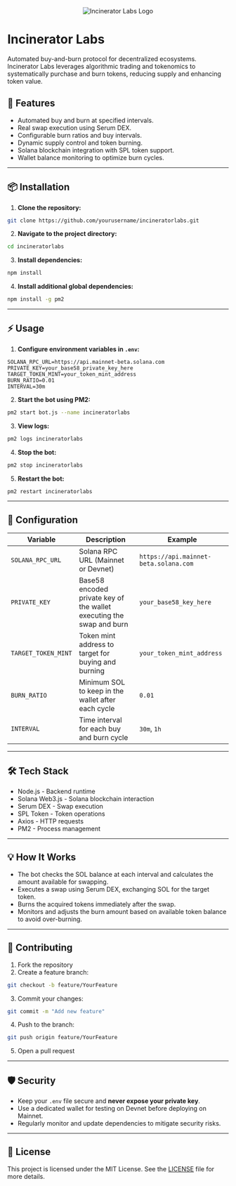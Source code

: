 <div align="center">
  <img src="https://incineratorlabs.xyz/128x.png" alt="Incinerator Labs Logo" />
</div>

# Incinerator Labs

Automated buy-and-burn protocol for decentralized ecosystems. Incinerator Labs leverages algorithmic trading and tokenomics to systematically purchase and burn tokens, reducing supply and enhancing token value.

## 🚀 Features
- Automated buy and burn at specified intervals.
- Real swap execution using Serum DEX.
- Configurable burn ratios and buy intervals.
- Dynamic supply control and token burning.
- Solana blockchain integration with SPL token support.
- Wallet balance monitoring to optimize burn cycles.

---

## 📦 Installation

1. **Clone the repository:**

```bash
git clone https://github.com/yourusername/incineratorlabs.git
```

2. **Navigate to the project directory:**

```bash
cd incineratorlabs
```

3. **Install dependencies:**

```bash
npm install
```

4. **Install additional global dependencies:**

```bash
npm install -g pm2
```

---

## ⚡ Usage

1. **Configure environment variables in `.env`:**

```env
SOLANA_RPC_URL=https://api.mainnet-beta.solana.com
PRIVATE_KEY=your_base58_private_key_here
TARGET_TOKEN_MINT=your_token_mint_address
BURN_RATIO=0.01
INTERVAL=30m
```

2. **Start the bot using PM2:**

```bash
pm2 start bot.js --name incineratorlabs
```

3. **View logs:**

```bash
pm2 logs incineratorlabs
```

4. **Stop the bot:**

```bash
pm2 stop incineratorlabs
```

5. **Restart the bot:**

```bash
pm2 restart incineratorlabs
```

---

## 🔧 Configuration

| Variable       | Description                          | Example                          |
|----------------|--------------------------------------|----------------------------------|
| `SOLANA_RPC_URL` | Solana RPC URL (Mainnet or Devnet)  | `https://api.mainnet-beta.solana.com` |
| `PRIVATE_KEY`  | Base58 encoded private key of the wallet executing the swap and burn | `your_base58_key_here` |
| `TARGET_TOKEN_MINT` | Token mint address to target for buying and burning | `your_token_mint_address` |
| `BURN_RATIO`   | Minimum SOL to keep in the wallet after each cycle | `0.01` |
| `INTERVAL`     | Time interval for each buy and burn cycle | `30m`, `1h` |

---

## 🛠️ Tech Stack
- Node.js - Backend runtime
- Solana Web3.js - Solana blockchain interaction
- Serum DEX - Swap execution
- SPL Token - Token operations
- Axios - HTTP requests
- PM2 - Process management

---

## 💡 How It Works
- The bot checks the SOL balance at each interval and calculates the amount available for swapping.
- Executes a swap using Serum DEX, exchanging SOL for the target token.
- Burns the acquired tokens immediately after the swap.
- Monitors and adjusts the burn amount based on available token balance to avoid over-burning.

---

## 🤝 Contributing

1. Fork the repository
2. Create a feature branch:

```bash
git checkout -b feature/YourFeature
```

3. Commit your changes:

```bash
git commit -m "Add new feature"
```

4. Push to the branch:

```bash
git push origin feature/YourFeature
```

5. Open a pull request

---

## 🛡️ Security
- Keep your `.env` file secure and **never expose your private key**.
- Use a dedicated wallet for testing on Devnet before deploying on Mainnet.
- Regularly monitor and update dependencies to mitigate security risks.

---

## 📄 License

This project is licensed under the MIT License. See the [LICENSE](./LICENSE) file for more details.
